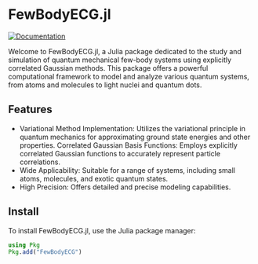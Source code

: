# FewBodyECG.jl

[![Documentation](https://img.shields.io/badge/docs-dev-blue.svg)](https://juliafewbody.github.io/FewBodyECG.jl/)

Welcome to FewBodyECG.jl, a Julia package dedicated to the study and simulation of quantum mechanical few-body systems using explicitly correlated Gaussian methods. This package offers a powerful computational framework to model and analyze various quantum systems, from atoms and molecules to light nuclei and quantum dots.


## Features

- Variational Method Implementation: Utilizes the variational principle in quantum mechanics for approximating ground state energies and other properties.
Correlated Gaussian Basis Functions: Employs explicitly correlated Gaussian functions to accurately represent particle correlations.
- Wide Applicability: Suitable for a range of systems, including small atoms, molecules, and exotic quantum states.
- High Precision: Offers detailed and precise modeling capabilities.

## Install

To install FewBodyECG.jl, use the Julia package manager:

```julia
using Pkg
Pkg.add("FewBodyECG")
```
